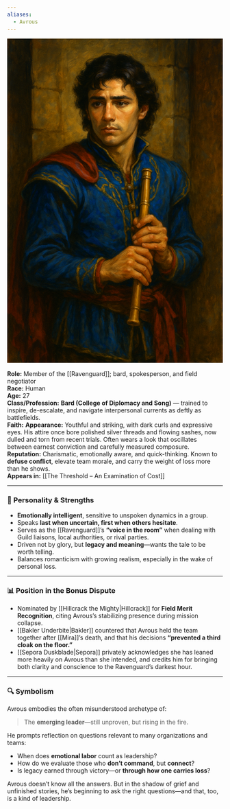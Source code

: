 ```yaml
---
aliases:
  - Avrous
---
```


![Avrous Detro](avrousdetro.png)

**Role:** Member of the [[Ravenguard]]; bard, spokesperson, and field negotiator  
**Race:** Human  
**Age:** 27  
**Class/Profession:** **Bard (College of Diplomacy and Song)** — trained to inspire, de-escalate, and navigate interpersonal currents as deftly as battlefields.  
**Faith:** 
**Appearance:** Youthful and striking, with dark curls and expressive eyes. His attire once bore polished silver threads and flowing sashes, now dulled and torn from recent trials. Often wears a look that oscillates between earnest conviction and carefully measured composure.  
**Reputation:** Charismatic, emotionally aware, and quick-thinking. Known to **defuse conflict**, elevate team morale, and carry the weight of loss more than he shows.  
**Appears in:** [[The Threshold – An Examination of Cost]] 

---

### 🧠 Personality & Strengths

- **Emotionally intelligent**, sensitive to unspoken dynamics in a group.
- Speaks **last when uncertain, first when others hesitate**.
- Serves as the [[Ravenguard]]’s **“voice in the room”** when dealing with Guild liaisons, local authorities, or rival parties.
- Driven not by glory, but **legacy and meaning**—wants the tale to be worth telling.
- Balances romanticism with growing realism, especially in the wake of personal loss.

---

### 📊 Position in the Bonus Dispute

- Nominated by [[Hillcrack the Mighty|Hillcrack]] for **Field Merit Recognition**, citing Avrous’s stabilizing presence during mission collapse.
- [[Bakler Underbite|Bakler]] countered that Avrous held the team together after [[Mira]]’s death, and that his decisions **“prevented a third cloak on the floor.”**
- [[Sepora Duskblade|Sepora]] privately acknowledges she has leaned more heavily on Avrous than she intended, and credits him for bringing both clarity and conscience to the Ravenguard’s darkest hour.

---

### 🔍 Symbolism

Avrous embodies the often misunderstood archetype of:

> The **emerging leader**—still unproven, but rising in the fire.

He prompts reflection on questions relevant to many organizations and teams:

- When does **emotional labor** count as leadership?
- How do we evaluate those who **don’t command**, but **connect**?
- Is legacy earned through victory—or **through how one carries loss**?

Avrous doesn’t know all the answers. But in the shadow of grief and unfinished stories, he’s beginning to ask the right questions—and that, too, is a kind of leadership.